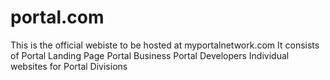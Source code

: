 # portal.com

This is the official webiste to be hosted at myportalnetwork.com
It consists of 
  Portal Landing Page
  Portal Business
  Portal Developers
  Individual websites for Portal Divisions
